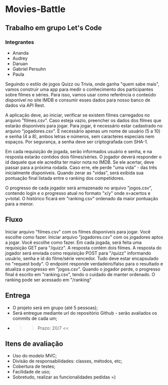# Movies-Battle

## Trabalho em grupo Let's Code

### Integrantes

 - Ananda
 - Audrey
 - Daruan
 - Gabriel Persuhn
 - Paula

Seguindo o estilo de jogos Quizz ou Trivia, onde ganha "quem sabe mais", vamos construir uma app para medir o conhecimento dos participantes sobre filmes e séries. Para isso, vamos usar como referência o conteúdo disponível no site IMDB e consumir esses dados para nosso banco de dados via API Rest.

A aplicação deve, ao iniciar, verificar se existem filmes carregados no arquivo "filmes.csv". Caso esteja vazio, preencher os dados dos filmes que estarão disponíveis para jogar. Para jogar, é necessário estar cadastrado no arquivo "jogadores.csv". É necessário apenas um nome de usuário (5 a 10) e senha (4 a 8), ambos letras e números, sem caracteres especiais nem espaços. Por segurança, a senha deve ser criptografada com SHA-1.

Em cada requisição de jogada, serão informados usuário e senha, e na resposta estarão contidos dois filmes/séries. O jogador deverá responder o id daquele que ele acredita ter maior nota no IMDB. Se ele acertar, deve passar para a próxima rodada. Caso erre, ele perde "uma vida" - das três inicialmente disponíveis. Quando zerar as "vidas", será exibida sua pontuação final listada entre o ranking dos competidores.

O progresso de cada jogador será armazenado no arquivo "jogos.csv", contendo login e o progresso atual no formato "x/y" onde x=acertos e y=total. O histórico ficará em "ranking.csv" ordenado da maior pontuação para a menor.

## Fluxo
Iniciar arquivo "filmes.csv" com os filmes disponíveis para jogar. Você escolhe como fazer.
Iniciar arquivo "jogadores.csv" com os jogadores aptos a jogar. Você escolhe como fazer.
Em cada jogada, será feita uma requisição GET para "/quizz". A resposta contém dois filmes.
A resposta do jogador será enviada como requisição POST para "/quizz" informando usuário, senha e id do filme/série vencedor. Tudo deve estar encapsulado no "request body". O endpoint responde verdadeiro/falso para o resultado e atualiza o progresso em "jogos.csv".
Quando o jogador perde, o progresso final é escrito em "ranking.csv", tendo o cuidado de manter ordenado. O ranking pode ser acessado em "/ranking"
## Entrega
 - O projeto será em grupo (até 5 pessoas);
 - Será entregue mediante url do repositório Github - serão avaliados os commits de cada um;
 - >> Prazo: 20/7 <<
## Itens de avaliação
 - Uso do modelo MVC;
 - Divisão de responsabilidades: classes, métodos, etc;
 - Cobertura de testes;
 - Facilidade de uso;
 - Sobretudo, realizar as funcionalidades pedidas =) 